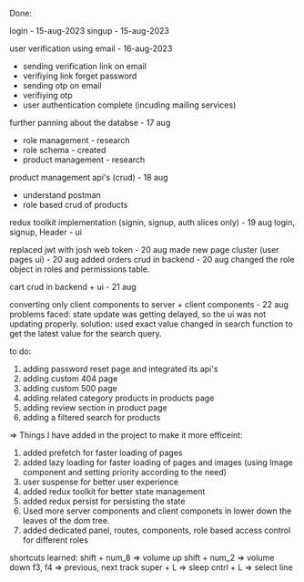 Done:

login - 15-aug-2023
singup - 15-aug-2023

user verification using email - 16-aug-2023

- sending verification link on email
- verifiying link
forget password
- sending otp on email
- verifiying otp
- user authentication complete (incuding mailing services)

further panning about the databse - 17 aug

- role management - research
- role schema - created
- product management - research

product management api's (crud) - 18 aug

- understand postman
- role based crud of products

redux toolkit implementation (signin, signup, auth slices only) - 19 aug
login, signup, Header - ui

replaced jwt with josh web token - 20 aug
made new page cluster (user pages ui) - 20 aug
added orders crud in backend - 20 aug
changed the role object in roles and permissions table.

cart crud in backend + ui - 21 aug

converting only client components to server + client components - 22 aug
problems faced: state update was getting delayed, so the ui was not updating properly.
solution: used exact value changed in search function to get the latest value for the search query.

to do:
1. adding password reset page and integrated its api's
2. adding custom 404 page
3. adding custom 500 page
4. adding related category products in products page
5. adding review section in product page
6. adding a filtered search for products


=> Things I have added in the project to make it more efficeint:

1. added prefetch for faster loading of pages
2. added lazy loading for faster loading of pages and images (using Image component and setting priority according to the need)
3. user suspense for better user experience
4. added redux toolkit for better state management
5. added redux persist for persisting the state
6. Used more server components and client componets in lower down the leaves of the dom tree.
7. added dedicated panel, routes, components, role based access control for different roles

shortcuts learned:
shift + num_8 => volume up
shift + num_2 => volume down
f3, f4 => previous, next track
super + L => sleep
cntrl + L => select line
